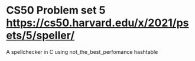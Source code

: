 # CS50 Problem set 5 https://cs50.harvard.edu/x/2021/psets/5/speller/
A spellchecker in C using not_the_best_perfomance hashtable
